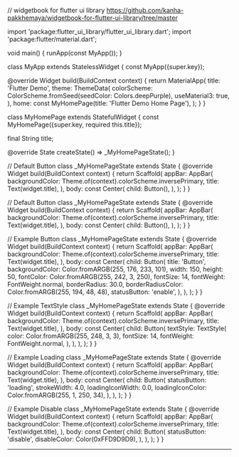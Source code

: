 // widgetbook for flutter ui library
https://github.com/kanha-pakkhemaya/widgetbook-for-flutter-ui-library/tree/master

import 'package:flutter_ui_library/flutter_ui_library.dart';
import 'package:flutter/material.dart';

void main() {
  runApp(const MyApp());
}

class MyApp extends StatelessWidget {
  const MyApp({super.key});

  @override
  Widget build(BuildContext context) {
    return MaterialApp(
      title: 'Flutter Demo',
      theme: ThemeData(
        colorScheme: ColorScheme.fromSeed(seedColor: Colors.deepPurple),
        useMaterial3: true,
      ),
      home: const MyHomePage(title: 'Flutter Demo Home Page'),
    );
  }
}

class MyHomePage extends StatefulWidget {
  const MyHomePage({super.key, required this.title});

  final String title;

  @override
  State<MyHomePage> createState() => _MyHomePageState();
}

// Default Button
class _MyHomePageState extends State<MyHomePage> {
  @override
  Widget build(BuildContext context) {
    return Scaffold(
      appBar: AppBar(
        backgroundColor: Theme.of(context).colorScheme.inversePrimary,
        title: Text(widget.title),
      ),
      body: const Center(
        child: Button(),
      ),
    );
  }
}

// Default Button
class _MyHomePageState extends State<MyHomePage> {
  @override
  Widget build(BuildContext context) {
    return Scaffold(
      appBar: AppBar(
        backgroundColor: Theme.of(context).colorScheme.inversePrimary,
        title: Text(widget.title),
      ),
      body: const Center(
        child: Button(),
      ),
    );
  }
}

// Example Button
class _MyHomePageState extends State<MyHomePage> {
  @override
  Widget build(BuildContext context) {
    return Scaffold(
      appBar: AppBar(
        backgroundColor: Theme.of(context).colorScheme.inversePrimary,
        title: Text(widget.title),
      ),
      body: const Center(
        child: Button(
          title: 'Button',
          backgroundColor: Color.fromARGB(255, 176, 233, 101),
          width: 150,
          height: 50,
          fontColor: Color.fromARGB(255, 242, 3, 250),
          fontSize: 14,
          fontWeight: FontWeight.normal,
          borderRadius: 30.0,
          borderRadiusColor: Color.fromARGB(255, 194, 48, 48),
          statusButton: 'enable',
        ),
      ),
    );
  }
}

// Example TextStyle
class _MyHomePageState extends State<MyHomePage> {
  @override
  Widget build(BuildContext context) {
    return Scaffold(
      appBar: AppBar(
        backgroundColor: Theme.of(context).colorScheme.inversePrimary,
        title: Text(widget.title),
      ),
      body: const Center(
        child: Button(
          textStyle: TextStyle(
            color: Color.fromARGB(255, 248, 3, 3),
            fontSize: 14,
            fontWeight: FontWeight.normal,
          ),
        ),
      ),
    );
  }
}

// Example Loading
class _MyHomePageState extends State<MyHomePage> {
  @override
  Widget build(BuildContext context) {
    return Scaffold(
      appBar: AppBar(
        backgroundColor: Theme.of(context).colorScheme.inversePrimary,
        title: Text(widget.title),
      ),
      body: const Center(
        child: Button(
          statusButton: 'loading',
          strokeWidth: 4.0,
          loadingIconWidth: 0.0,
          loadingIconColor: Color.fromARGB(255, 1, 250, 34),
        ),
      ),
    );
  }
}

// Example Disable
class _MyHomePageState extends State<MyHomePage> {
  @override
  Widget build(BuildContext context) {
    return Scaffold(
      appBar: AppBar(
        backgroundColor: Theme.of(context).colorScheme.inversePrimary,
        title: Text(widget.title),
      ),
      body: const Center(
        child: Button(
          statusButton: 'disable',
          disableColor: Color(0xFFD9D9D9),
        ),
      ),
    );
  }
}

-----------------------------------------------------------